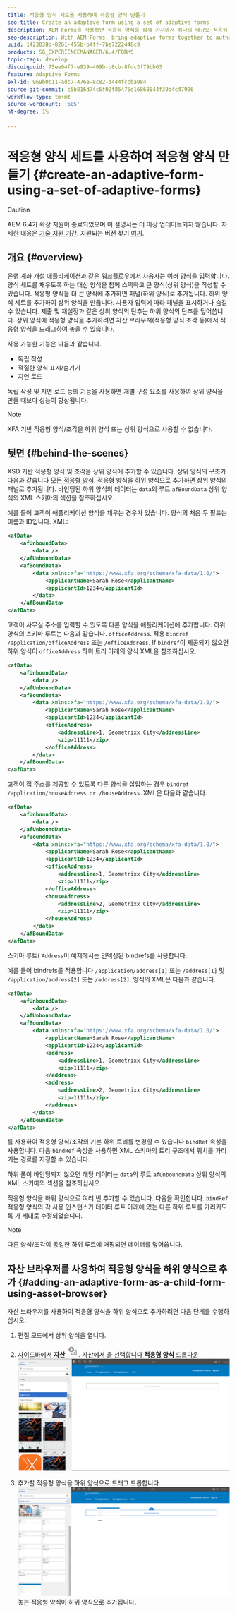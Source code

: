 ```yaml
---
title: 적응형 양식 세트를 사용하여 적응형 양식 만들기
seo-title: Create an adaptive form using a set of adaptive forms
description: AEM Forms을 사용하면 적응형 양식을 함께 가져와서 하나의 대규모 적응형 양식을 작성하고 해당 기능을 이해합니다.
seo-description: With AEM Forms, bring adaptive forms together to author a single large adaptive form, and understand its features.
uuid: 1423038b-8261-455b-b4ff-7be7222448c9
products: SG_EXPERIENCEMANAGER/6.4/FORMS
topic-tags: develop
discoiquuid: 75ee94f7-e939-409b-b8cb-8fdc3f79bb63
feature: Adaptive Forms
exl-id: 969b0c11-adc7-476e-8c82-d444fccba984
source-git-commit: c5b816d74c6f02f85476d16868844f39b4c47996
workflow-type: tm+mt
source-wordcount: '605'
ht-degree: 1%

---
```


# 적응형 양식 세트를 사용하여 적응형 양식 만들기 {#create-an-adaptive-form-using-a-set-of-adaptive-forms}

>[!CAUTION]
>
>AEM 6.4가 확장 지원이 종료되었으며 이 설명서는 더 이상 업데이트되지 않습니다. 자세한 내용은 [기술 지원 기간](https://helpx.adobe.com/kr/support/programs/eol-matrix.html). 지원되는 버전 찾기 [여기](https://experienceleague.adobe.com/docs/).

## 개요 {#overview}

은행 계좌 개설 애플리케이션과 같은 워크플로우에서 사용자는 여러 양식을 입력합니다. 양식 세트를 채우도록 하는 대신 양식을 함께 스택하고 큰 양식(상위 양식)을 작성할 수 있습니다. 적응형 양식을 더 큰 양식에 추가하면 패널(하위 양식)로 추가됩니다. 하위 양식 세트를 추가하여 상위 양식을 만듭니다. 사용자 입력에 따라 패널을 표시하거나 숨길 수 있습니다. 제출 및 재설정과 같은 상위 양식의 단추는 하위 양식의 단추를 덮어씁니다. 상위 양식에 적응형 양식을 추가하려면 자산 브라우저(적응형 양식 조각 등)에서 적응형 양식을 드래그하여 놓을 수 있습니다.

사용 가능한 기능은 다음과 같습니다.

* 독립 작성
* 적절한 양식 표시/숨기기
* 지연 로드

독립 작성 및 지연 로드 등의 기능을 사용하면 개별 구성 요소를 사용하여 상위 양식을 만들 때보다 성능이 향상됩니다.

>[!NOTE]
>
>XFA 기반 적응형 양식/조각을 하위 양식 또는 상위 양식으로 사용할 수 없습니다.

## 뒷면 {#behind-the-scenes}

XSD 기반 적응형 양식 및 조각을 상위 양식에 추가할 수 있습니다. 상위 양식의 구조가 다음과 같습니다 [모든 적응형 양식](/help/forms/using/prepopulate-adaptive-form-fields.md). 적응형 양식을 하위 양식으로 추가하면 상위 양식의 패널로 추가됩니다. 바인딩된 하위 양식의 데이터는 `data`의 루트 `afBoundData` 상위 양식의 XML 스키마의 섹션을 참조하십시오.

예를 들어 고객이 애플리케이션 양식을 채우는 경우가 있습니다. 양식의 처음 두 필드는 이름과 ID입니다. XML:

```xml
<afData>
    <afUnboundData>
        <data />
    </afUnboundData>
    <afBoundData>
        <data xmlns:xfa="https://www.xfa.org/schema/xfa-data/1.0/">
            <applicantName>Sarah Rose</applicantName>
            <applicantId>1234</applicantId>
        </data>
    </afBoundData>
</afData>
```

고객이 사무실 주소를 입력할 수 있도록 다른 양식을 애플리케이션에 추가합니다. 하위 양식의 스키마 루트는 다음과 같습니다. `officeAddress`. 적용 `bindref` `/application/officeAddress` 또는 `/officeAddress`. If `bindref`이 제공되지 않으면 하위 양식이 `officeAddress` 하위 트리 아래의 양식 XML을 참조하십시오.

```xml
<afData>
    <afUnboundData>
        <data />
    </afUnboundData>
    <afBoundData>
        <data xmlns:xfa="https://www.xfa.org/schema/xfa-data/1.0/">
            <applicantName>Sarah Rose</applicantName>
            <applicantId>1234</applicantId>
            <officeAddress>
                <addressLine>1, Geometrixx City</addressLine>
                <zip>11111</zip>
            </officeAddress>
        </data>
    </afBoundData>
</afData>
```

고객이 집 주소를 제공할 수 있도록 다른 양식을 삽입하는 경우 `bindref` `/application/houseAddress or /houseAddress.`XML은 다음과 같습니다.

```xml
<afData>
    <afUnboundData>
        <data />
    </afUnboundData>
    <afBoundData>
        <data xmlns:xfa="https://www.xfa.org/schema/xfa-data/1.0/">
            <applicantName>Sarah Rose</applicantName>
            <applicantId>1234</applicantId>
            <officeAddress>
                <addressLine>1, Geometrixx City</addressLine>
                <zip>11111</zip>
            </officeAddress>
            <houseAddress>
                <addressLine>2, Geometrixx City</addressLine>
                <zip>11111</zip>
            </houseAddress>
        </data>
    </afBoundData>
</afData>
```

스키마 루트( `Address`이 예제에서는 인덱싱된 bindrefs를 사용합니다.

예를 들어 bindrefs를 적용합니다 `/application/address[1]` 또는 `/address[1]` 및 `/application/address[2]` 또는 `/address[2]`. 양식의 XML은 다음과 같습니다.

```xml
<afData>
    <afUnboundData>
        <data />
    </afUnboundData>
    <afBoundData>
        <data xmlns:xfa="https://www.xfa.org/schema/xfa-data/1.0/">
            <applicantName>Sarah Rose</applicantName>
            <applicantId>1234</applicantId>
            <address>
                <addressLine>1, Geometrixx City</addressLine>
                <zip>11111</zip>
            </address>
            <address>
                <addressLine>2, Geometrixx City</addressLine>
                <zip>11111</zip>
            </address>
        </data>
    </afBoundData>
</afData>
```

를 사용하여 적응형 양식/조각의 기본 하위 트리를 변경할 수 있습니다 `bindRef` 속성을 사용합니다. 다음 `bindRef` 속성을 사용하면 XML 스키마의 트리 구조에서 위치를 가리키는 경로를 지정할 수 있습니다.

하위 폼이 바인딩되지 않으면 해당 데이터는 `data`의 루트 `afUnboundData` 상위 양식의 XML 스키마의 섹션을 참조하십시오.

적응형 양식을 하위 양식으로 여러 번 추가할 수 있습니다. 다음을 확인합니다. `bindRef` 적응형 양식의 각 사용 인스턴스가 데이터 루트 아래에 있는 다른 하위 루트를 가리키도록 가 제대로 수정되었습니다.

>[!NOTE]
>
>다른 양식/조각이 동일한 하위 루트에 매핑되면 데이터를 덮어씁니다.

## 자산 브라우저를 사용하여 적응형 양식을 하위 양식으로 추가 {#adding-an-adaptive-form-as-a-child-form-using-asset-browser}

자산 브라우저를 사용하여 적응형 양식을 하위 양식으로 추가하려면 다음 단계를 수행하십시오.

1. 편집 모드에서 상위 양식을 엽니다.
1. 사이드바에서 **자산** ![자산 브라우저](assets/assets-browser.png). 자산에서 을 선택합니다 **적응형 양식** 드롭다운
   [ ![자산에서 적응형 양식 선택](assets/asset.png)](assets/asset-1.png)

1. 추가할 적응형 양식을 하위 양식으로 드래그 드롭합니다.
   [ ![사이트에서 적응형 양식을 드래그하여 놓습니다](assets/drag-drop.png)](assets/drag-drop-1.png)놓는 적응형 양식이 하위 양식으로 추가됩니다.
